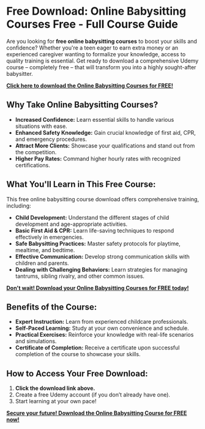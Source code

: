 # Free Download: Online Babysitting Courses Free - Full Course Guide

Are you looking for **free online babysitting courses** to boost your skills and confidence? Whether you're a teen eager to earn extra money or an experienced caregiver wanting to formalize your knowledge, access to quality training is essential. Get ready to download a comprehensive Udemy course – completely free – that will transform you into a highly sought-after babysitter.

[**Click here to download the Online Babysitting Courses for FREE!**](https://udemywork.com/online-babysitting-courses-free)

## Why Take Online Babysitting Courses?

*   **Increased Confidence:** Learn essential skills to handle various situations with ease.
*   **Enhanced Safety Knowledge:** Gain crucial knowledge of first aid, CPR, and emergency procedures.
*   **Attract More Clients:** Showcase your qualifications and stand out from the competition.
*   **Higher Pay Rates:** Command higher hourly rates with recognized certifications.

## What You'll Learn in This Free Course:

This free online babysitting course download offers comprehensive training, including:

*   **Child Development:** Understand the different stages of child development and age-appropriate activities.
*   **Basic First Aid & CPR:** Learn life-saving techniques to respond effectively in emergencies.
*   **Safe Babysitting Practices:** Master safety protocols for playtime, mealtime, and bedtime.
*   **Effective Communication:** Develop strong communication skills with children and parents.
*   **Dealing with Challenging Behaviors:** Learn strategies for managing tantrums, sibling rivalry, and other common issues.

[**Don't wait! Download your Online Babysitting Courses for FREE today!**](https://udemywork.com/online-babysitting-courses-free)

## Benefits of the Course:

*   **Expert Instruction:** Learn from experienced childcare professionals.
*   **Self-Paced Learning:** Study at your own convenience and schedule.
*   **Practical Exercises:** Reinforce your knowledge with real-life scenarios and simulations.
*   **Certificate of Completion:** Receive a certificate upon successful completion of the course to showcase your skills.

## How to Access Your Free Download:

1.  **Click the download link above.**
2.  Create a free Udemy account (if you don’t already have one).
3.  Start learning at your own pace!

[**Secure your future! Download the Online Babysitting Course for FREE now!**](https://udemywork.com/online-babysitting-courses-free)
